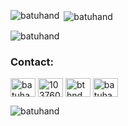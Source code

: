 <p><img align="left" src="https://github-readme-stats.vercel.app/api/top-langs/?username=batuhand&layout=compact&theme=radical" alt="batuhand" /></p>

<p>&nbsp;<img align="center" src="https://github-readme-stats.vercel.app/api?username=batuhand&show_icons=true&theme=radical" alt="batuhand" /></p>

<p><img align="center" src="https://github-readme-streak-stats.herokuapp.com/?user=batuhand&" alt="batuhand" /></p>

<h3 align="left">Contact:</h3>
<p align="left">
<a href="https://linkedin.com/in/batuhaagnd" target="blank"><img align="center" src="https://raw.githubusercontent.com/rahuldkjain/github-profile-readme-generator/master/src/images/icons/Social/linked-in-alt.svg" alt="batuhaagnd" height="30" width="40" /></a>
<a href="https://stackoverflow.com/users/10376031" target="blank"><img align="center" src="https://raw.githubusercontent.com/rahuldkjain/github-profile-readme-generator/master/src/images/icons/Social/stack-overflow.svg" alt="10376031" height="30" width="40" /></a>
<a href="https://instagram.com/bthndmrcn" target="blank"><img align="center" src="https://raw.githubusercontent.com/rahuldkjain/github-profile-readme-generator/master/src/images/icons/Social/instagram.svg" alt="bthndmrcn" height="30" width="40" /></a>
<a href="https://www.hackerrank.com/batuhan" target="blank"><img align="center" src="https://raw.githubusercontent.com/rahuldkjain/github-profile-readme-generator/master/src/images/icons/Social/hackerrank.svg" alt="batuhan" height="30" width="40" /></a>
</p>

<p align="left"> <img src="https://komarev.com/ghpvc/?username=batuhand" alt="batuhand" /> </p>

